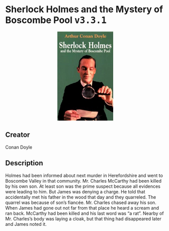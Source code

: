 
# Sherlock Holmes and the Mystery of Boscombe Pool <kbd>v3.3.1</kbd>

<center>
  <img src="./cover-1024.jpg"/>
</center>

## Creator
Conan Doyle

## Description
<p>Holmes had been informed about next murder in Herefordshire and went to Boscombe Valley in that community. Mr. Charles McCarthy had been killed by his own son. At least son was the prime suspect because all evidences were leading to him. But James was denying a charge. He told that accidentally met his father in the wood that day and they quarreled. The quarrel was because of son’s fiancée. Mr. Charles chased away his son. When James had gone out not far from that place he heard a scream and ran back. McCarthy had been killed and his last word was “a rat”. Nearby of Mr. Charles’s body was laying a cloak, but that thing had disappeared later and James noted it.</p>

